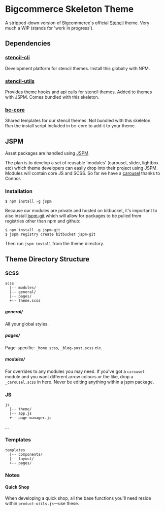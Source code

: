 
# Bigcommerce Skeleton Theme

A stripped-down version of Bigcommerce's official [Stencil](https://github.com/bigcommerce/stencil) theme. Very much a WIP (stands for 'work in progress').


## Dependencies

### [stencil-cli](https://github.com/bigcommerce/stencil-cli)

Development platform for stencil themes. Install this globally with NPM.

### [stencil-utils](https://github.com/bigcommerce/stencil-utils)

Provides theme hooks and api calls for stencil themes. Added to themes with JSPM. Comes bundled with this skeleton.

### [bc-core](https://bitbucket.org/pixelunion/bc-core)

Shared templates for our stencil themes. Not bundled with this skeleton. Run the install script included in bc-core to add it to your theme.


## JSPM

Asset packages are handled using [JSPM](http://jspm.io/).

The plan is to develop a set of reusable 'modules' (carousel, slider, lightbox etc) which theme developers can easily drop into their project using JSPM. Modules will contain core JS and SCSS. So far we have a [carousel](https://bitbucket.org/pixelunion/bc-carousel) thanks to Connor.

### Installation

```
$ npm install -g jspm
```

Because our modules are private and hosted on bitbucket, it's important to also install [jspm-git](https://www.npmjs.com/package/jspm-git) which will allow for packages to be pulled from registries other than npm and github:

```
$ npm install -g jspm-git
$ jspm registry create bitbucket jspm-git
```

Then run `jspm install` from the theme directory.

## Theme Directory Structure

### SCSS
```
scss
  |-- modules/
  |-- general/
  |-- pages/
  +-- theme.scss

```

##### general/
All your global styles.

##### pages/
Page-specific: `_home.scss`, `_blog-post.scss` etc.

##### modules/
For overrides to any modules you may need. If you've got a `carousel` module and you want different arrow colours or the like, drop a `_carousel.scss` in here. Never be editing anything within a jspm package.

### JS
```
js
  |-- theme/
  |-- app.js
  +-- page-manager.js

```
...

### Templates
```
templates
  |-- components/
  |-- layout/
  +-- pages/

```

### Notes

#### Quick Shop
When developing a quick shop, all the base functions you'll need reside within `product-utils.js`—use these.


